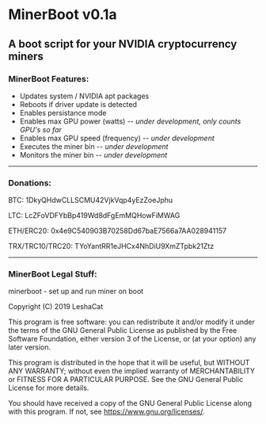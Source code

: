 # MinerBoot v0.1a
A boot script for your NVIDIA cryptocurrency miners
----
### MinerBoot Features:

- Updates system / NVIDIA apt packages
- Reboots if driver update is detected
- Enables persistance mode
- Enables max GPU power (watts) -- *under development, only counts GPU's so far*
- Enables max GPU speed (frequency) -- *under development*
- Executes the miner bin -- *under development*
- Monitors the miner bin -- *under development*

----
### Donations:

BTC: 1DkyQHdwCLLSCMU42VjkVqp4yEzZoeJphu

LTC: LcZFoVDFYbBp419Wd8dFgEmMQHowFiMWAG

ETH/ERC20: 0x4e9C540903B70258Dd67baE7566a7AA028941157

TRX/TRC10/TRC20: TYoYantRR1eJHCx4NhDiU9XmZTpbk21Ztz

----
### MinerBoot Legal Stuff:
minerboot - set up and run miner on boot 

Copyright (C) 2019 LeshaCat

This program is free software: you can redistribute it and/or modify
it under the terms of the GNU General Public License as published by
the Free Software Foundation, either version 3 of the License, or
(at your option) any later version.

This program is distributed in the hope that it will be useful,
but WITHOUT ANY WARRANTY; without even the implied warranty of
MERCHANTABILITY or FITNESS FOR A PARTICULAR PURPOSE.  See the
GNU General Public License for more details.

You should have received a copy of the GNU General Public License
along with this program.  If not, see <https://www.gnu.org/licenses/>.

